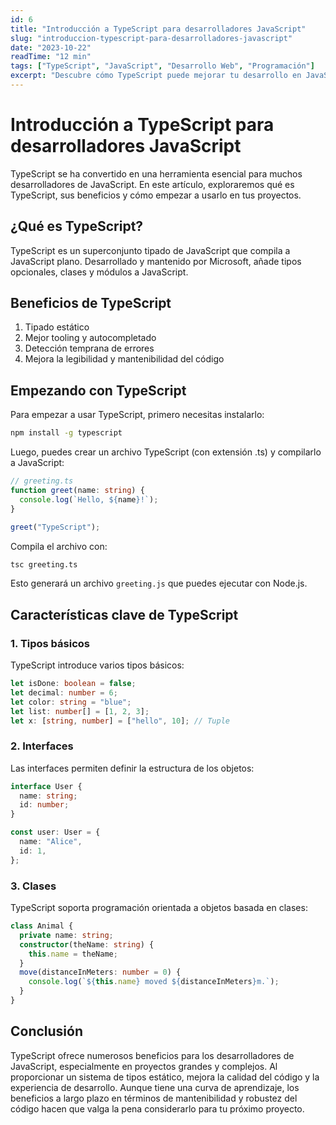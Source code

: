 ```yaml
---
id: 6
title: "Introducción a TypeScript para desarrolladores JavaScript"
slug: "introduccion-typescript-para-desarrolladores-javascript"
date: "2023-10-22"
readTime: "12 min"
tags: ["TypeScript", "JavaScript", "Desarrollo Web", "Programación"]
excerpt: "Descubre cómo TypeScript puede mejorar tu desarrollo en JavaScript, ofreciendo tipado estático y nuevas características del lenguaje"
---
```


# Introducción a TypeScript para desarrolladores JavaScript

TypeScript se ha convertido en una herramienta esencial para muchos desarrolladores de JavaScript. En este artículo, exploraremos qué es TypeScript, sus beneficios y cómo empezar a usarlo en tus proyectos.

## ¿Qué es TypeScript?

TypeScript es un superconjunto tipado de JavaScript que compila a JavaScript plano. Desarrollado y mantenido por Microsoft, añade tipos opcionales, clases y módulos a JavaScript.

## Beneficios de TypeScript

1. Tipado estático
2. Mejor tooling y autocompletado
3. Detección temprana de errores
4. Mejora la legibilidad y mantenibilidad del código

## Empezando con TypeScript

Para empezar a usar TypeScript, primero necesitas instalarlo:

```bash
npm install -g typescript
```

Luego, puedes crear un archivo TypeScript (con extensión .ts) y compilarlo a JavaScript:

```typescript
// greeting.ts
function greet(name: string) {
  console.log(`Hello, ${name}!`);
}

greet("TypeScript");
```

Compila el archivo con:

```bash
tsc greeting.ts
```

Esto generará un archivo `greeting.js` que puedes ejecutar con Node.js.

## Características clave de TypeScript

### 1. Tipos básicos

TypeScript introduce varios tipos básicos:

```typescript
let isDone: boolean = false;
let decimal: number = 6;
let color: string = "blue";
let list: number[] = [1, 2, 3];
let x: [string, number] = ["hello", 10]; // Tuple
```

### 2. Interfaces

Las interfaces permiten definir la estructura de los objetos:

```typescript
interface User {
  name: string;
  id: number;
}

const user: User = {
  name: "Alice",
  id: 1,
};
```

### 3. Clases

TypeScript soporta programación orientada a objetos basada en clases:

```typescript
class Animal {
  private name: string;
  constructor(theName: string) {
    this.name = theName;
  }
  move(distanceInMeters: number = 0) {
    console.log(`${this.name} moved ${distanceInMeters}m.`);
  }
}
```

## Conclusión

TypeScript ofrece numerosos beneficios para los desarrolladores de JavaScript, especialmente en proyectos grandes y complejos. Al proporcionar un sistema de tipos estático, mejora la calidad del código y la experiencia de desarrollo. Aunque tiene una curva de aprendizaje, los beneficios a largo plazo en términos de mantenibilidad y robustez del código hacen que valga la pena considerarlo para tu próximo proyecto.
